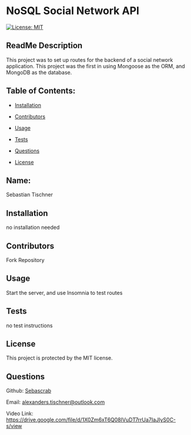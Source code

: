 # NoSQL Social Network API
  [![License: MIT](https://img.shields.io/badge/License-MIT-yellow.svg)](https://opensource.org/licenses/MIT)
  ## ReadMe Description 

  This project was to set up routes for the backend of a social network application. This project was the first in using Mongoose as the ORM, and MongoDB as the database.  
  ## Table of Contents: 

  * [Installation](#installation) 

  * [Contributors](#contributors) 

  * [Usage](#usage) 

  * [Tests](#tests) 

  * [Questions](#questions) 

  * [License](#license) 

  ## Name: 

  Sebastian Tischner
  ## Installation 

  no installation needed
  ## Contributors 

  Fork Repository 
  ## Usage 

  Start the server, and use Insomnia to test routes 
  ## Tests 

  no test instructions
  ## License 
 
  This project is protected by the MIT license.
  ## Questions 

  Github: [Sebascrab](https://github.com/Sebascrab) 

  Email: alexanders.tischner@outlook.com  
  
  Video Link: https://drive.google.com/file/d/1X0Zm6xT6Q08IVuDT7rrUa7IaJIyS0C-s/view

  

